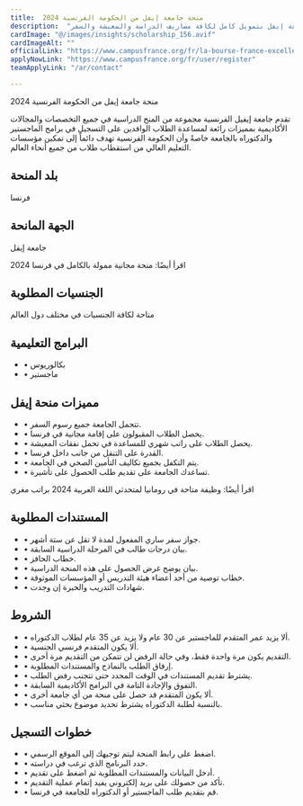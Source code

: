 ```yaml
---
title:  منحة جامعة إيفل من الحكومة الفرنسية 2024 
description:  "فرصة ذهبية ممولة بالكامل من الحكومة الفرنسية في جامعة إيفل بتمويل كامل لكافة مصاريف الدراسة والمعيشة والسفر" 
cardImage: "@/images/insights/scholarship_156.avif" 
cardImageAlt: "" 
officialLink: "https://www.campusfrance.org/fr/la-bourse-france-excellence-eiffel" 
applyNowLink: "https://www.campusfrance.org/fr/user/register" 
teamApplyLink: "/ar/contact"

---
```


منحة جامعة إيفل من الحكومة الفرنسية 2024

تقدم جامعة إيفيل الفرنسية مجموعة من المنح الدراسية في جميع التخصصات والمجالات الأكاديمية بمميزات رائعة لمساعدة الطلاب الوافدين على التسجيل في برامج الماجستير والدكتوراه بالجامعة خاصةً وأن الحكومة الفرنسية تهدف دائماً إلى تمكين مؤسسات التعليم العالي من استقطاب طلاب من جميع أنحاء العالم.

## بلد المنحة

فرنسا

## الجهة المانحة

جامعة إيفل

اقرأ أيضًا: منحة مجانية ممولة بالكامل في فرنسا 2024

## الجنسيات المطلوبة

متاحة لكافة الجنسيات في مختلف دول العالم

## البرامج التعليمية

- • بكالوريوس
- • ماجستير

## مميزات منحة إيفل

- • تتحمل الجامعة جميع رسوم السفر.
- • يحصل الطلاب المقبولون على إقامة مجانية في فرنسا.
- • يحصل الطلاب على راتب شهري للمساعدة في تحمل نفقات المعيشة.
- • القدرة على التنقل من جانب داخل فرنسا.
- • يتم التكفل بجميع تكاليف التأمين الصحي في الجامعة.
- • تساعدك الجامعة على تقديم طلب الحصول على تأشيرة.

اقرأ أيضًا: وظيفة متاحة في رومانيا لمتحدثي اللغة العربية 2024 براتب مغري

## المستندات المطلوبة

- • جواز سفر ساري المفعول لمدة لا تقل عن ستة أشهر.
- • بيان درجات طالب في المرحلة الدراسية السابقة.
- • خطاب الحافز.
- • بيان يوضح غرض الحصول على هذه المنحة الدراسية.
- • خطاب توصية من أحد أعضاء هيئة التدريس أو المؤسسات الموثوقة.
- • شهادات التدريب والخبرة إن وجدت.

## الشروط

- • ألا يزيد عمر المتقدم للماجستير عن 30 عام ولا يزيد عن 35 عام لطلاب الدكتوراه.
- • ألا يكون المتقدم فرنسي الجنسية.
- • التقديم يكون مرة واحدة فقط، وفي حالة الرفض لن تتمكن من التقديم مرة أخرى.
- • إرفاق الطلب بالنماذج والمستندات المطلوبة.
- • يشترط تقديم المستندات في الوقت المحدد حتى تتجنب رفض الطلب.
- • التفوق والإجادة التامة في البرامج الأكاديمية السابقة.
- • ألا يكون المتقدم قد حصل على منحة من أي جامعة أخرى.
- • بالنسبة لطلبة الدكتوراه يشترط تحديد موضوع بحثي مناسب.

## خطوات التسجيل

- • اضغط على رابط المنحة ليتم توجيهك إلى الموقع الرسمي.
- • حدد البرنامج الذي ترغب في دراسته.
- • أدخل البيانات والمستندات المطلوبة ثم اضغط على تقديم.
- • تأكد من حصولك على بريد إلكتروني يفيد إتمام عملية التقديم.
- • قم بتقديم طلب الماجستير أو الدكتوراه للجامعة في فرنسا.


